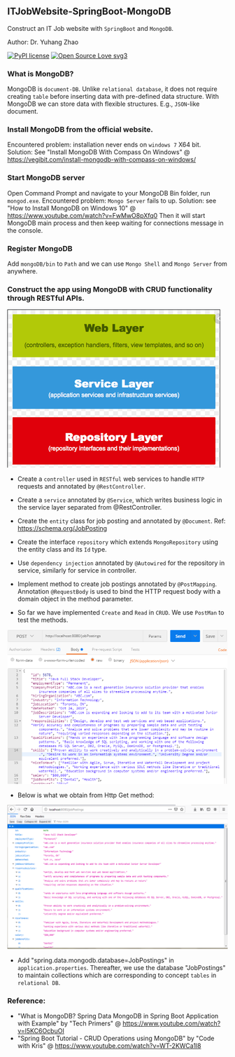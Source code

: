 ## ITJobWebsite-SpringBoot-MongoDB
Construct an IT Job website with `SpringBoot` and `MongoDB`.

Author: Dr. Yuhang Zhao

[![PyPI license](https://img.shields.io/pypi/l/ansicolortags.svg)](https://pypi.python.org/pypi/ansicolortags/)
[![Open Source Love svg3](https://badges.frapsoft.com/os/v3/open-source.svg?v=103)](https://github.com/ellerbrock/open-source-badges/)

### What is MongoDB?
MongoDB is `document-DB`. 
Unlike `relational database`,
it does not require creating `table` before inserting data with pre-defined data structure.
With MongoDB we can store data with flexible structures. E.g., `JSON`-like document. 

### Install MongoDB from the official website.
Encountered problem: installation never ends on `windows 7` X64 bit.
Solution: See "Install MongoDB With Compass On Windows" 
@ https://vegibit.com/install-mongodb-with-compass-on-windows/

### Start MongoDB server
Open Command Prompt and navigate to your MongoDB Bin folder,
run `mongod.exe`. 
Encountered problem: `Mongo Server` fails to up.
Solution: see "How to Install MongoDB on Windows 10"
@ https://www.youtube.com/watch?v=FwMwO8pXfq0
Then it will start MongoDB main process 
and then keep waiting for connections message in the console.

### Register MongoDB
Add `mongoDB/bin` to `Path` and we can use `Mongo Shell` and `Mongo Server` from anywhere.

### Construct the app using MongoDB with CRUD functionality through RESTful APIs. 

![Architecture](https://github.com/yuhang2685/ITJobWebsite-SpringBoot-MongoDB/blob/master/ApplicationLayers.png)

- Create a `controller` used in `RESTful` web services to handle `HTTP` requests and annotated by `@RestController`.

- Create a `service` annotated by `@Service`, which writes business logic in the service layer separated from @RestController.

- Create the `entity` class for job posting and annotated by `@Document`.
Ref: https://schema.org/JobPosting

- Create the interface `repository` which extends `MongoRepository` using
the entity class and its `Id` type. 

- Use `dependency injection` annotated by `@Autowired` for the repository in service,
similarly for service in controller. 

- Implement method to create job postings annotated by `@PostMapping`. 
Annotation `@RequestBody` is used to bind the HTTP request body 
with a domain object in the method parameter. 

- So far we have implemented `Create` and `Read` in `CRUD`. We use `PostMan` to test the methods.

![Post](https://github.com/yuhang2685/ITJobWebsite-SpringBoot-MongoDB/blob/master/Post.png)

- Below is what we obtain from Http Get method:

![GetAll](https://github.com/yuhang2685/ITJobWebsite-SpringBoot-MongoDB/blob/master/Get.png)

- Add "spring.data.mongodb.database=JobPostings" in `application.properties`.
Thereafter, we use the database "JobPostings" to maintain collections which are
corresponding to concept `tables` in `relational DB`.

### Reference:
- "What is MongoDB? Spring Data MongoDB in Spring Boot Application with Example" by "Tech Primers" @ https://www.youtube.com/watch?v=l5KC6OcbuOI
- "Spring Boot Tutorial - CRUD Operations using MongoDB" by "Code with Kris" @ https://www.youtube.com/watch?v=WT-2KWCa1l8
